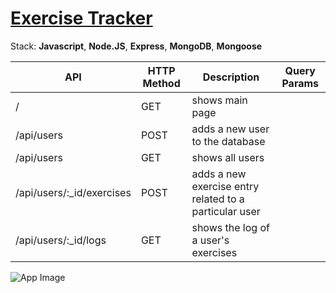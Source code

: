 # [Exercise Tracker](https://www.freecodecamp.org/learn/apis-and-microservices/apis-and-microservices-projects/exercise-tracker)

Stack: **Javascript**, **Node.JS**, **Express**, **MongoDB**, **Mongoose**

| API                        | HTTP Method | Description                                            | Query Params |
| -------------------------- | ----------- | ------------------------------------------------------ | ------------ |
| /                          | GET         | shows main page                                        |
| /api/users                 | POST        | adds a new user to the database                        |
| /api/users                 | GET         | shows all users                                        |
| /api/users/:\_id/exercises | POST        | adds a new exercise entry related to a particular user |
| /api/users/:\_id/logs      | GET         | shows the log of a user's exercises                    |

![App Image](https://i.imgur.com/mWbBZZv.png)

